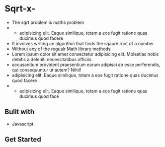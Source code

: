 # Sqrt-x-
- The sqrt problem is maths problem
- - adipisicing elit. Eaque similique, totam a eos fugit ratione quas ducimus quod facere
- It involves writing an algorithm that finds the sqaure root of a number.
- Without any of the regualr Math library methods
- Lorem ipsum dolor sit amet consectetur adipisicing elit. Molestias nobis debitis a deleniti necessitatibus officiis.
- accusantium provident praesentium earum adipisci ab esse perferendis, qui consequuntur ut autem? Nihil!
- adipisicing elit. Eaque similique, totam a eos fugit ratione quas ducimus quod facere
- - adipisicing elit. Eaque similique, totam a eos fugit ratione quas ducimus quod face

## Bulit with 
- Javascript

## Get Started
